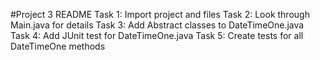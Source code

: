 #Project 3 README
Task 1: Import project and files
Task 2: Look through Main.java for details
Task 3: Add Abstract classes to DateTimeOne.java
Task 4: Add JUnit test for DateTimeOne.java
Task 5: Create tests for all DateTimeOne methods